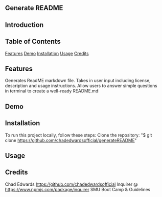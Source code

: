 ## Generate README


## Introduction


## Table of Contents
[Features](#features)
[Demo](#demo)
[Installation](#installation)
[Usage](#usage)
[Credits](#credits)


## <a name ="features">Features</a>
Generates ReadME markdown file.
Takes in user input including license, description and usage instructions.
Allow users to answer simple questions in terminal to create a well-ready README.md

## <a name ="demo">Demo</a>




## <a name="installation">Installation</a>
To run this project locally, follow these steps:
Clone the repository:
"$ git clone https://github.com/chadedwardsofficial/generateREADME"

## <a name ="usage">Usage</a>







## <a name ="credits">Credits</a>
Chad Edwards https://github.com/chadedwardsofficial
Inquirer @ https://www.npmjs.com/package/inquirer
SMU Boot Camp & Guidelines